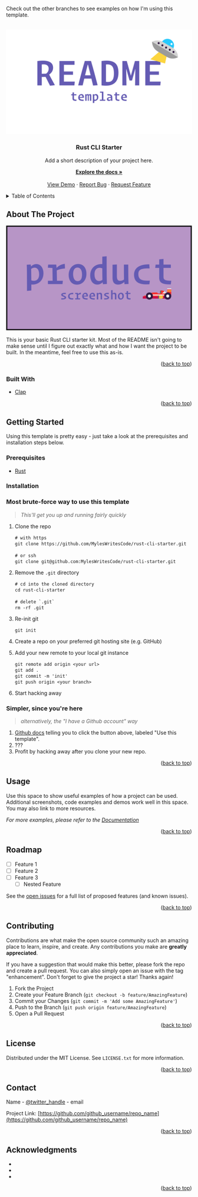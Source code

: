 <div id="top"></div>

<!-- VARIABLES TO GLOBAL SEARCH + REPLACE
- github_username
- repo_name
- twitter_handle
- linkedin_username
- email
- project_title
- project_description
-->

<!-- [![Contributors][contributors-shield]][contributors-url] -->
<!-- [![Forks][forks-shield]][forks-url] -->
<!-- [![Stargazers][stars-shield]][stars-url] -->
<!-- [![Issues][issues-shield]][issues-url] -->
<!-- [![MIT License][license-shield]][license-url] -->
<!-- [![Twitter][twitter-shield]][twitter-url] -->
<!-- [![LinkedIn][linkedin-shield]][linkedin-url] -->

Check out the other branches to see examples on how I'm using this template.

<!-- PROJECT LOGO -->
<br />
<div align="center">
  <a href="https://github.com/github_username/repo_name">
    <img src=".meta/logo.png" alt="Logo">
  </a>

<h3 align="center">Rust CLI Starter</h3>

  <p align="center">
    <p>Add a short description of your project here.</p>
    <a href="https://github.com/github_username/repo_name"><strong>Explore the docs »</strong></a>
    <br />
    <br />
    <a href="https://github.com/github_username/repo_name">View Demo</a>
    ·
    <a href="https://github.com/github_username/repo_name/issues">Report Bug</a>
    ·
    <a href="https://github.com/github_username/repo_name/issues">Request Feature</a>
  </p>
</div>

<!-- TABLE OF CONTENTS -->
<details>
  <summary>Table of Contents</summary>
  <ol>
    <li>
      <a href="#about-the-project">About The Project</a>
      <ul>
        <li><a href="#built-with">Built With</a></li>
      </ul>
    </li>
    <li>
      <a href="#getting-started">Getting Started</a>
      <ul>
        <li><a href="#prerequisites">Prerequisites</a></li>
        <li><a href="#installation">Installation</a></li>
      </ul>
    </li>
    <li><a href="#usage">Usage</a></li>
    <li><a href="#roadmap">Roadmap</a></li>
    <li><a href="#contributing">Contributing</a></li>
    <li><a href="#license">License</a></li>
    <li><a href="#contact">Contact</a></li>
    <li><a href="#acknowledgments">Acknowledgments</a></li>
  </ol>
</details>

<!-- ABOUT THE PROJECT -->

## About The Project

[![Product Name Screen Shot][product-screenshot]](https://example.com)

This is your basic Rust CLI starter kit. Most of the README isn't going to make
sense until I figure out exactly what and how I want the project to be built. In
the meantime, feel free to use this as-is.

<p align="right">(<a href="#top">back to top</a>)</p>

### Built With

- [Clap](https://github.com/clap-rs/clap)

<p align="right">(<a href="#top">back to top</a>)</p>

<!-- GETTING STARTED -->

## Getting Started

Using this template is pretty easy - just take a look at the prerequisites and
installation steps below.

### Prerequisites

- [Rust](https://rust-lang.org)

### Installation

### Most brute-force way to use this template

> _This'll get you up and running fairly quickly_

1. Clone the repo

   ```
   # with https
   git clone https://github.com/MylesWritesCode/rust-cli-starter.git

   # or ssh
   git clone git@github.com:MylesWritesCode/rust-cli-starter.git
   ```

2. Remove the `.git` directory

   ```
   # cd into the cloned directory
   cd rust-cli-starter

   # delete `.git`
   rm -rf .git
   ```

3. Re-init git
   ```
   git init
   ```
4. Create a repo on your preferred git hosting site (e.g. GitHub)
5. Add your new remote to your local git instance
   ```
   git remote add origin <your url>
   git add .
   git commit -m 'init'
   git push origin <your branch>
   ```
6. Start hacking away

### Simpler, since you're here

> _alternatively, the "I have a Github account" way_

1. [Github docs][github-template-docs] telling you to click the button above,
   labeled "Use this template".
2. ???
3. Profit by hacking away after you clone your new repo.

[github-template-docs]: https://docs.github.com/en/repositories/creating-and-managing-repositories/creating-a-repository-from-a-template

<p align="right">(<a href="#top">back to top</a>)</p>

<!-- USAGE EXAMPLES -->

## Usage

Use this space to show useful examples of how a project can be used. Additional screenshots, code examples and demos work well in this space. You may also link to more resources.

_For more examples, please refer to the [Documentation](https://example.com)_

<p align="right">(<a href="#top">back to top</a>)</p>

<!-- ROADMAP -->

## Roadmap

- [ ] Feature 1
- [ ] Feature 2
- [ ] Feature 3
  - [ ] Nested Feature

See the [open issues](https://github.com/github_username/repo_name/issues) for a full list of proposed features (and known issues).

<p align="right">(<a href="#top">back to top</a>)</p>

<!-- CONTRIBUTING -->

## Contributing

Contributions are what make the open source community such an amazing place to learn, inspire, and create. Any contributions you make are **greatly appreciated**.

If you have a suggestion that would make this better, please fork the repo and create a pull request. You can also simply open an issue with the tag "enhancement".
Don't forget to give the project a star! Thanks again!

1. Fork the Project
2. Create your Feature Branch (`git checkout -b feature/AmazingFeature`)
3. Commit your Changes (`git commit -m 'Add some AmazingFeature'`)
4. Push to the Branch (`git push origin feature/AmazingFeature`)
5. Open a Pull Request

<p align="right">(<a href="#top">back to top</a>)</p>

<!-- LICENSE -->

## License

Distributed under the MIT License. See `LICENSE.txt` for more information.

<p align="right">(<a href="#top">back to top</a>)</p>

<!-- CONTACT -->

## Contact

Name - [@twitter_handle](https://twitter.com/twitter_handle) - email

Project Link: [https://github.com/github_username/repo_name](https://github.com/github_username/repo_name)

<p align="right">(<a href="#top">back to top</a>)</p>

<!-- ACKNOWLEDGMENTS -->

## Acknowledgments

- []()
- []()
- []()

<p align="right">(<a href="#top">back to top</a>)</p>

<!-- MARKDOWN LINKS & IMAGES -->

[contributors-shield]: https://img.shields.io/github/contributors/github_username/repo_name.svg?style=for-the-badge
[contributors-url]: https://github.com/github_username/repo_name/graphs/contributors
[forks-shield]: https://img.shields.io/github/forks/github_username/repo_name.svg?style=for-the-badge
[forks-url]: https://github.com/github_username/repo_name/network/members
[stars-shield]: https://img.shields.io/github/stars/github_username/repo_name.svg?style=for-the-badge
[stars-url]: https://github.com/github_username/repo_name/stargazers
[issues-shield]: https://img.shields.io/github/issues/github_username/repo_name.svg?style=for-the-badge
[issues-url]: https://github.com/github_username/repo_name/issues
[license-shield]: https://img.shields.io/github/license/github_username/repo_name.svg?style=for-the-badge
[license-url]: https://github.com/github_username/repo_name/blob/master/LICENSE
[linkedin-shield]: https://img.shields.io/badge/-LinkedIn-black.svg?style=for-the-badge&logo=linkedin&colorB=555
[linkedin-url]: https://linkedin.com/in/linkedin_username
[twitter-shield]: https://img.shields.io/twitter/follow/twitter_handle?style=for-the-badge
[twitter-url]: https://twitter.com/twitter_handle
[product-screenshot]: .meta/screenshot.png
